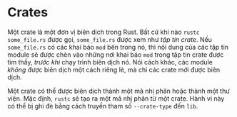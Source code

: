 # Crates

Một crate là một đơn vị biên dịch trong Rust. Bất cứ khi nào `rustc some_file.rs` được gọi, `some_file.rs` được xem như _tập tin crate_. Nếu `some_file.rs` có các khai báo `mod` bên trong nó, thì nội dung của các tập tin module sẽ được chèn vào những nơi khai báo `mod` trong tập tin crate được tìm thấy, _trước khi_ chạy trình biên dịch nó. Nói cách khác, các module _không_ được biên dịch một cách riêng lẻ, mà chỉ các crate mới được biên dịch.

Một crate có thể được biên dịch thành một mã nhị phân hoặc thành một thư viện. Mặc định, `rustc` sẽ tạo ra một mã nhị phân từ một crate. Hành vi này có thể bị ghi đè bằng cách truyền tham số `--crate-type` đến `lib`.
